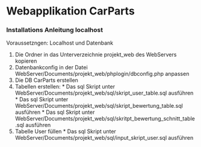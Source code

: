 # Webapplikation CarParts

### Installations Anleitung localhost
Voraussetzngen: Localhost und Datenbank

1. Die Ordner in das Unterverzeichnie projekt_web des WebServers kopieren
2. Datenbankconfig in der Datei WebServer/Documents/projekt_web/phplogin/dbconfig.php anpassen
3. Die DB CarParts erstellen
4. Tabellen erstellen:
            * Das sql Skript unter WebServer/Documents/projekt_web/sql/skript_user_table.sql ausführen
            * Das sql Skript unter WebServer/Documents/projekt_web/sql/skript_bewertung_table.sql ausführen
            * Das sql Skript unter WebServer/Documents/projekt_web/sql/skritpt_bewertung_schnitt_table.sql ausführen
5. Tabelle User füllen
            * Das sql Skript unter WebServer/Documents/projekt_web/sql/input_skript_user.sql ausführen
